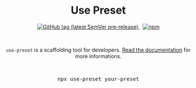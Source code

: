 <p align="center">
  <h1 align="center">Use Preset</h1>
  <p align="center">
    <a href="https://github.com/use-preset/use-preset/releases">
      <img alt="GitHub tag (latest SemVer pre-release)" src="https://img.shields.io/github/v/tag/use-preset/use-preset?include_prereleases&style=flat-square">
    </a>
    &nbsp;
    <a href="https://www.npmjs.com/package/use-preset">
      <img alt="npm" src="https://img.shields.io/npm/v/use-preset?color=32c854&style=flat-square">
    </a>
  </p>
  <br />
  <p align="center">
    <code>use-preset</code> is a scaffolding tool for developers. <a href="https://docs.usepreset.dev/">Read the documentation</a> for more informations.
  </p>
  <br />
  <pre align="center">npx use-preset your-preset</pre>
<p>
